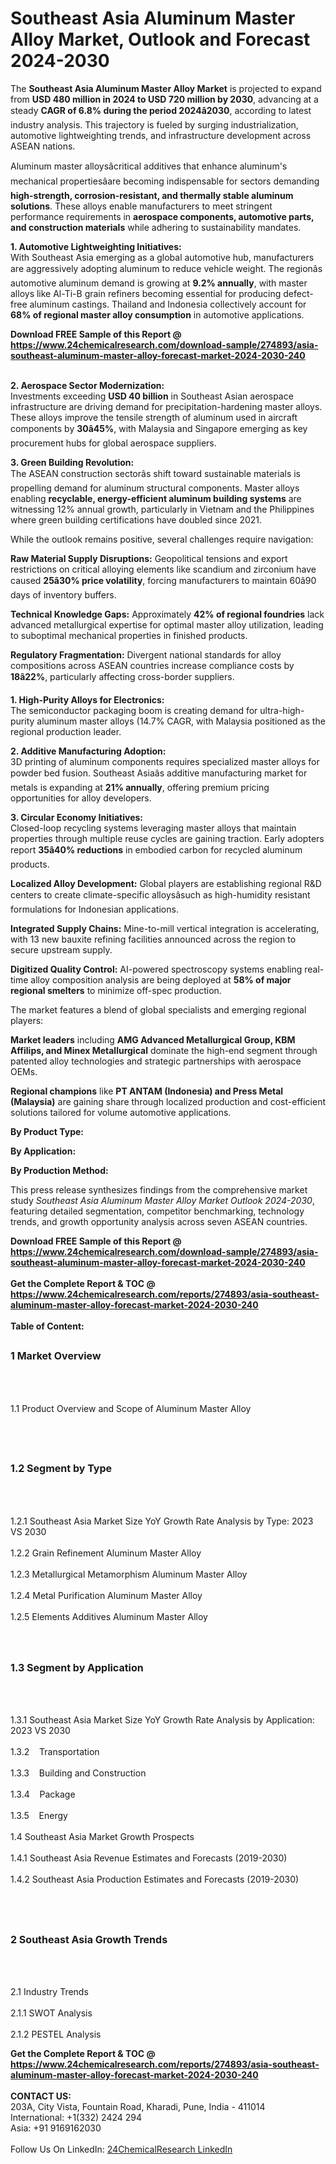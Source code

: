 <h1>Southeast Asia Aluminum Master Alloy Market, Outlook and Forecast 2024-2030</h1><p>The <strong>Southeast Asia Aluminum Master Alloy Market</strong> is projected to expand from <strong>USD 480 million in 2024 to USD 720 million by 2030</strong>, advancing at a steady <strong>CAGR of 6.8% during the period 2024â2030</strong>, according to latest industry analysis. This trajectory is fueled by surging industrialization, automotive lightweighting trends, and infrastructure development across ASEAN nations.</p><p>Aluminum master alloysâcritical additives that enhance aluminum's mechanical propertiesâare becoming indispensable for sectors demanding <strong>high-strength, corrosion-resistant, and thermally stable aluminum solutions</strong>. These alloys enable manufacturers to meet stringent performance requirements in <strong>aerospace components, automotive parts, and construction materials</strong> while adhering to sustainability mandates.</p><p><strong>1. Automotive Lightweighting Initiatives:</strong><br>
With Southeast Asia emerging as a global automotive hub, manufacturers are aggressively adopting aluminum to reduce vehicle weight. The regionâs automotive aluminum demand is growing at <strong>9.2% annually</strong>, with master alloys like Al-Ti-B grain refiners becoming essential for producing defect-free aluminum castings. Thailand and Indonesia collectively account for <strong>68% of regional master alloy consumption</strong> in automotive applications.</p><div><b>Download FREE Sample of this Report @ 
            <a href="https://www.24chemicalresearch.com/download-sample/274893/asia-southeast-aluminum-master-alloy-forecast-market-2024-2030-240">
            https://www.24chemicalresearch.com/download-sample/274893/asia-southeast-aluminum-master-alloy-forecast-market-2024-2030-240</a></b></div><br><p><strong>2. Aerospace Sector Modernization:</strong><br>
Investments exceeding <strong>USD 40 billion</strong> in Southeast Asian aerospace infrastructure are driving demand for precipitation-hardening master alloys. These alloys improve the tensile strength of aluminum used in aircraft components by <strong>30â45%</strong>, with Malaysia and Singapore emerging as key procurement hubs for global aerospace suppliers.</p><p><strong>3. Green Building Revolution:</strong><br>
The ASEAN construction sectorâs shift toward sustainable materials is propelling demand for aluminum structural components. Master alloys enabling <strong>recyclable, energy-efficient aluminum building systems</strong> are witnessing 12% annual growth, particularly in Vietnam and the Philippines where green building certifications have doubled since 2021.</p><p>While the outlook remains positive, several challenges require navigation:</p><p><strong>Raw Material Supply Disruptions:</strong> Geopolitical tensions and export restrictions on critical alloying elements like scandium and zirconium have caused <strong>25â30% price volatility</strong>, forcing manufacturers to maintain 60â90 days of inventory buffers.</p><p><strong>Technical Knowledge Gaps:</strong> Approximately <strong>42% of regional foundries</strong> lack advanced metallurgical expertise for optimal master alloy utilization, leading to suboptimal mechanical properties in finished products.</p><p><strong>Regulatory Fragmentation:</strong> Divergent national standards for alloy compositions across ASEAN countries increase compliance costs by <strong>18â22%</strong>, particularly affecting cross-border suppliers.</p><p><strong>1. High-Purity Alloys for Electronics:</strong><br>
The semiconductor packaging boom is creating demand for ultra-high-purity aluminum master alloys (14.7% CAGR, with Malaysia positioned as the regional production leader.</p><p><strong>2. Additive Manufacturing Adoption:</strong><br>
3D printing of aluminum components requires specialized master alloys for powder bed fusion. Southeast Asiaâs additive manufacturing market for metals is expanding at <strong>21% annually</strong>, offering premium pricing opportunities for alloy developers.</p><p><strong>3. Circular Economy Initiatives:</strong><br>
Closed-loop recycling systems leveraging master alloys that maintain properties through multiple reuse cycles are gaining traction. Early adopters report <strong>35â40% reductions</strong> in embodied carbon for recycled aluminum products.</p><p><strong>Localized Alloy Development:</strong> Global players are establishing regional R&amp;D centers to create climate-specific alloysâsuch as high-humidity resistant formulations for Indonesian applications.</p><p><strong>Integrated Supply Chains:</strong> Mine-to-mill vertical integration is accelerating, with 13 new bauxite refining facilities announced across the region to secure upstream supply.</p><p><strong>Digitized Quality Control:</strong> AI-powered spectroscopy systems enabling real-time alloy composition analysis are being deployed at <strong>58% of major regional smelters</strong> to minimize off-spec production.</p><p>The market features a blend of global specialists and emerging regional players:</p><p><strong>Market leaders</strong> including <strong>AMG Advanced Metallurgical Group, KBM Affilips, and Minex Metallurgical</strong> dominate the high-end segment through patented alloy technologies and strategic partnerships with aerospace OEMs.</p><p><strong>Regional champions</strong> like <strong>PT ANTAM (Indonesia) and Press Metal (Malaysia)</strong> are gaining share through localized production and cost-efficient solutions tailored for volume automotive applications.</p><p><strong>By Product Type:</strong></p><p><strong>By Application:</strong></p><p><strong>By Production Method:</strong></p><p>This press release synthesizes findings from the comprehensive market study <em>Southeast Asia Aluminum Master Alloy Market Outlook 2024-2030</em>, featuring detailed segmentation, competitor benchmarking, technology trends, and growth opportunity analysis across seven ASEAN countries.</p><div><b>Download FREE Sample of this Report @ 
            <a href="https://www.24chemicalresearch.com/download-sample/274893/asia-southeast-aluminum-master-alloy-forecast-market-2024-2030-240">
            https://www.24chemicalresearch.com/download-sample/274893/asia-southeast-aluminum-master-alloy-forecast-market-2024-2030-240</a></b></div><br><div><b>Get the Complete Report & TOC @ 
            <a href="https://www.24chemicalresearch.com/reports/274893/asia-southeast-aluminum-master-alloy-forecast-market-2024-2030-240">
            https://www.24chemicalresearch.com/reports/274893/asia-southeast-aluminum-master-alloy-forecast-market-2024-2030-240</a></b></div><br>
            <b>Table of Content:</b><p><h2><span style="font-size:16px"><strong>1 Market Overview&nbsp;&nbsp; &nbsp;</strong></span></h2><br />
<br />
<p>1.1 Product Overview and Scope of Aluminum Master Alloy&nbsp;</p><br />
<br />
<h2><strong><span style="font-size:16px">1.2 Segment by Type&nbsp;&nbsp; &nbsp;</span></strong></h2><br />
<br />
<p>1.2.1 Southeast Asia Market Size YoY Growth Rate Analysis by Type: 2023 VS 2030&nbsp;&nbsp; &nbsp;<br /><br />
1.2.2 Grain Refinement Aluminum Master Alloy&nbsp;&nbsp; &nbsp;<br /><br />
1.2.3 Metallurgical Metamorphism Aluminum Master Alloy<br /><br />
1.2.4 Metal Purification Aluminum Master Alloy<br /><br />
1.2.5 Elements Additives Aluminum Master Alloy<br /><br />
<br />
<h2><span style="font-size:16px"><strong>1.3 Segment by Application&nbsp;&nbsp;</strong></span></h2><br />
<br />
<p>1.3.1 Southeast Asia Market Size YoY Growth Rate Analysis by Application: 2023 VS 2030&nbsp;&nbsp; &nbsp;<br /><br />
1.3.2&nbsp;&nbsp; &nbsp;Transportation<br /><br />
1.3.3&nbsp;&nbsp; &nbsp;Building and Construction<br /><br />
1.3.4&nbsp;&nbsp; &nbsp;Package<br /><br />
1.3.5&nbsp;&nbsp; &nbsp;Energy<br /><br />
1.4 Southeast Asia Market Growth Prospects&nbsp;&nbsp; &nbsp;<br /><br />
1.4.1 Southeast Asia Revenue Estimates and Forecasts (2019-2030)&nbsp;&nbsp; &nbsp;<br /><br />
1.4.2 Southeast Asia Production Estimates and Forecasts (2019-2030)&nbsp;&nbsp;</p><br />
<br />
<h2><span style="font-size:16px"><strong>2 Southeast Asia Growth Trends&nbsp;&nbsp; &nbsp;</strong></span></h2><br />
<br />
<p>2.1 Industry Trends&nbsp;&nbsp; &nbsp;<br /><br />
2.1.1 SWOT Analysis&nbsp;&nbsp; &nbsp;<br /><br />
2.1.2 PESTEL Analysis&nbsp;&nbsp; &nbsp;</p><div><b>Get the Complete Report & TOC @ 
            <a href="https://www.24chemicalresearch.com/reports/274893/asia-southeast-aluminum-master-alloy-forecast-market-2024-2030-240">
            https://www.24chemicalresearch.com/reports/274893/asia-southeast-aluminum-master-alloy-forecast-market-2024-2030-240</a></b></div><br><b>CONTACT US:</b><br>
            203A, City Vista, Fountain Road, Kharadi, Pune, India - 411014<br>
            International: +1(332) 2424 294<br>
            Asia: +91 9169162030 <br><br>
            Follow Us On LinkedIn: <a href="https://www.linkedin.com/company/24chemicalresearch/">24ChemicalResearch LinkedIn</a>